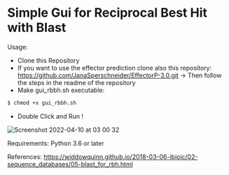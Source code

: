 # Simple Gui for Reciprocal Best Hit with Blast

Usage:
 - Clone this Repository
 - If you want to use the effector prediction clone also this repository: https://github.com/JanaSperschneider/EffectorP-3.0.git
  -> Then follow the steps in the readme of the repository 
 - Make gui_rbbh.sh executable:
 ```bash 
 $ chmod +x gui_rbbh.sh
 ```
 - Double Click and Run !
 
![Screenshot 2022-04-10 at 03 00 32](https://user-images.githubusercontent.com/59055238/162596768-98db113f-bdd8-4077-815a-51a30c5fe378.png)

Requirements:
Python 3.6 or later

References:
https://widdowquinn.github.io/2018-03-06-ibioic/02-sequence_databases/05-blast_for_rbh.html
